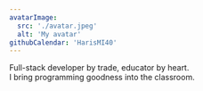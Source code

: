 ```yaml
---
avatarImage:
  src: './avatar.jpeg'
  alt: 'My avatar'
githubCalendar: 'HarisMI40'
---
```


Full-stack developer by trade, educator by heart.   
I bring programming goodness into the classroom.

